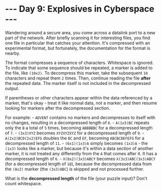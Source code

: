 # --- Day 9: Explosives in Cyberspace ---

Wandering around a secure area, you come across a datalink port to a new part of the network. After briefly scanning it for interesting files, you find one file in particular that catches your attention. It's compressed with an experimental format, but fortunately, the documentation for the format is nearby.

The format compresses a sequence of characters. Whitespace is ignored. To indicate that some sequence should be repeated, a marker is added to the file, like `(10x2)`. To decompress this marker, take the subsequent `10` characters and repeat them `2` times. Then, continue reading the file **after** the repeated data.  The marker itself is not included in the decompressed output.

If parentheses or other characters appear within the data referenced by a marker, that's okay - treat it like normal data, not a marker, and then resume looking for markers after the decompressed section.

For example:
    - `ADVENT` contains no markers and decompresses to itself with no changes, resulting in a decompressed length of `6`.
    - `A(1x5)BC` repeats only the `B` a total of `5` times, becoming `ABBBBBC` for a decompressed length of `7`.
    - `(3x3)XYZ` becomes `XYZXYZXYZ` for a decompressed length of `9`.
    - `A(2x2)BCD(2x2)EFG` doubles the `BC` and `EF`, becoming `ABCBCDEFEFG` for a decompressed length of `11`.
    - `(6x1)(1x3)A` simply becomes `(1x3)A` - the `(1x3)` looks like a marker, but because it's within a data section of another marker, it is not treated any differently from the `A` that comes after it. It has a decompressed length of `6`.
    - `X(8x2)(3x3)ABCY` becomes `X(3x3)ABC(3x3)ABCY` (for a decompressed length of `18`), because the decompressed data from the `(8x2)` marker (the `(3x3)ABC`) is skipped and not processed further.

What is the **decompressed length** of the file (your puzzle input)? Don't count whitespace.
